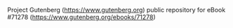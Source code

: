 Project Gutenberg (https://www.gutenberg.org) public repository for
eBook #71278 (https://www.gutenberg.org/ebooks/71278)
